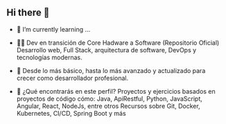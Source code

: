 ## Hi there 👋
- 🌱 I’m currently learning ...

- 👨‍💻 Dev en transición de Core Hadware a Software (Repositorio Oficial)
Desarrollo web, Full Stack, arquitectura de software, DevOps y tecnologías modernas.

- 🎯 Desde lo más básico, hasta lo más avanzado y actualizado para crecer como desarrollador profesional.

- 📁 ¿Qué encontrarás en este perfil?
      Proyectos y ejercicios basados en proyectos de código cómo:
      Java, ApiRestful, Python, JavaScript, Angular, React, NodeJs, entre otros
      Recursos sobre Git, Docker, Kubernetes, CI/CD, Spring Boot y más

<!--
**vjceballosj/vjceballosj** is a ✨ _special_ ✨ repository because its `README.md` (this file) appears on your GitHub profile.

Here are some ideas to get you started:

- 🔭 I’m currently working on ...
- 🌱 I’m currently learning ...
- 👯 I’m looking to collaborate on ...
- 🤔 I’m looking for help with ...
- 💬 Ask me about ...
- 📫 How to reach me: ...
- 😄 Pronouns: ...
- ⚡ Fun fact: ...
-->
